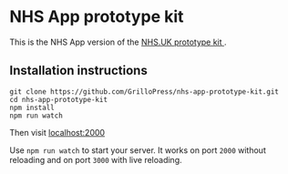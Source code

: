 # NHS App prototype kit

This is the NHS App version of the <a href="http://nhsuk-prototype-kit.azurewebsites.net/docs">NHS.UK prototype kit </a>.

## Installation instructions

```
git clone https://github.com/GrilloPress/nhs-app-prototype-kit.git
cd nhs-app-prototype-kit
npm install
npm run watch
```
Then visit [localhost:2000](localhost:2000)

Use `npm run watch` to start your server. It works on port `2000` without reloading and on port `3000` with live reloading.
